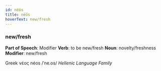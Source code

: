 ```yaml
---
id: nëös
title: nëös
hoverText: new/fresh
---
```


### new/fresh

**Part of Speech**: Modifier
**Verb**: to be new/fresh
**Noun**: novelty/freshness
**Modifier**: new/fresh

Greek νέος néos /ˈne.os/
*Hellenic Language Family*